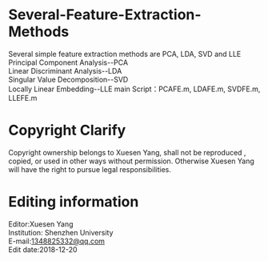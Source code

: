 # Several-Feature-Extraction-Methods
Several simple feature extraction methods are PCA, LDA, SVD and LLE
Principal Component Analysis--PCA   
Linear Discriminant Analysis--LDA    
Singular Value Decomposition--SVD    
Locally Linear Embedding--LLE
main Script：PCAFE.m, LDAFE.m, SVDFE.m, LLEFE.m

# Copyright Clarify
Copyright ownership belongs to Xuesen Yang, shall not be reproduced , copied, or used in other ways without permission. Otherwise Xuesen Yang will have the right to pursue legal responsibilities.
# Editing information
Editor:Xuesen Yang        
Institution: Shenzhen University       
E-mail:1348825332@qq.com       
Edit date:2018-12-20
